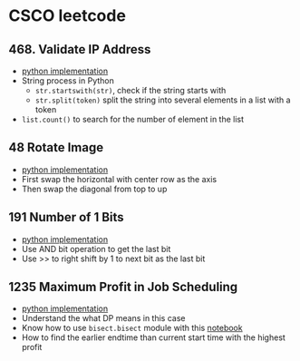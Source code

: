 # CSCO leetcode

## 468. Validate IP Address
- [python implementation](./lc468_valid_IP_addr.py)
- String process in Python
    - `str.startswith(str)`, check if the string starts with 
    - `str.split(token)` split the string into several elements in a list with a token
- `list.count()` to search for the number of element in the list

## 48 Rotate Image
- [python implementation](./lc48_rotate_iamge.py)
- First swap the horizontal with center row as the axis 
- Then swap the diagonal from top to up

## 191 Number of 1 Bits
- [python implementation](./lc191_num_1_bits.py)
- Use AND bit operation to get the last bit 
- Use >> to right shift by 1 to next bit as the last bit

## 1235 Maximum Profit in Job Scheduling
- [python implementation](./lc1235_max_profit_job_schedule.py)
- Understand the what DP means in this case
- Know how to use `bisect.bisect` module with this [notebook](./biset_module.ipynb)
- How to find the earlier endtime than current start time with the highest profit

